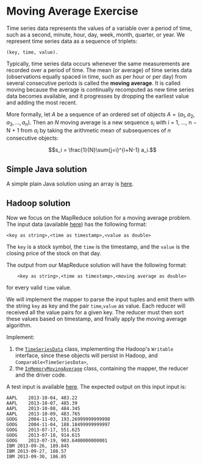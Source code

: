 # Moving Average Exercise

Time series data represents the values of a variable over a period of time, such as a second, minute, hour, day, week, month, quarter, or year. 
We represent time series data as a sequence of triplets:

```
(key, time, value).
```

Typically, time series data occurs whenever the same measurements are recorded over a period of time. The mean (or average) of time series data (observations equally spaced in time, such as per hour or per day) from several consecutive periods is called the **moving average**. It is called moving because the average is continually recomputed as new time series data becomes available, and it progresses by dropping the earliest value and adding the most recent.

More formally, let $A$ be a sequence of an ordered set of objects $A = (a_1, a_2, a_3, ..., a_n)$. Then an $N$ moving average is a new sequence $s_i$ with i = 1, ...,  n − N + 1 from $a_i$ by taking
the arithmetic mean of subsequences of $n$ consecutive objects:

$$s_i = \frac{1}{N}\sum{j=i}^{i+N-1} a_i.$$

## Simple Java solution

A simple plain Java solution using an array is [here](src/main/java/it/unipi/hadoop/SimpleMovingAverage.java).

## Hadoop solution

Now we focus on the MapReduce solution for a moving average problem.
The input data (available [here]()) has the following format:

```
<key as string>,<time as timestamp>,<value as double>
```

The `key` is a stock symbol, the `time` is the timestamp, and the `value` is the closing price of the stock on that day.

The output from our MapReduce solution will have the following format:

```
    <key as string>,<time as timestamp>,<moving average as double>
```

for every valid `time` value. 

We will implement the mapper to parse the input tuples and emit them with the string `key` as key and the pair `time`,`value` as value. Each reducer will received all the value pairs for a given key.
The reducer must then sort these values based on timestamp, and finally apply the moving average algorithm.

Implement:
1. the [`TimeSeriesData`](src/main/java/it/unipi/hadoop/TimeSeriesData.java) class, implementing the Hadoop's `Writable` interface, since these objects will persist in Hadoop, and `Comparable<TimeSeriesData>`, 
2. the [`InMemoryMovingAverage`](src/main/java/it/unipi/hadoop/InMemoryMovingAverage.java) class, containing the mapper, the reducer and the driver code.

A test input is available [here](../data/stock_prices.txt). The expected output on this input input is:
```
AAPL	2013-10-04, 483.22
AAPL	2013-10-07, 485.39
AAPL	2013-10-08, 484.345
AAPL	2013-10-09, 483.765
GOOG	2004-11-03, 193.26999999999998
GOOG	2004-11-04, 188.18499999999997
GOOG	2013-07-17, 551.625
GOOG	2013-07-18, 914.615
GOOG	2013-07-19, 903.6400000000001
IBM	2013-09-26, 189.845
IBM	2013-09-27, 188.57
IBM	2013-09-30, 186.05
```